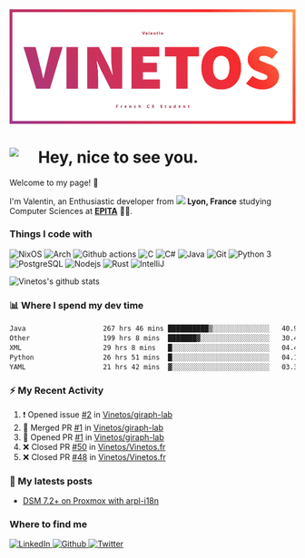 <!--
**Vinetos/Vinetos** is a ✨ _special_ ✨ repository because its `README.md` (this file) appears on your GitHub profile.
-->
<a align="center" href="https://vinetos.fr">
  <img src="https://raw.githubusercontent.com/Vinetos/Vinetos/master/Vinetos%20Banner.png" />
</a>

# <img align="left" src="https://cdn.discordapp.com/emojis/938153240527265812.webp" width="10%" /> Hey, nice to see you.

Welcome to my page! :wave:  

I'm Valentin, an Enthusiastic developer from <img src="https://cdn-icons-png.flaticon.com/512/197/197560.png" width="13"/> **Lyon, France** studying Computer Sciences at [**EPITA**](https://www.epita.fr/en/) 👨‍🎓.

### Things I code with
<p>
  <img alt="NixOS" src="https://img.shields.io/badge/-NixOS-00cec9?style=flat-square&logo=nixos&logoColor=white" />
  <img alt="Arch" src="https://img.shields.io/badge/-Arch-2088FF?style=flat-square&logo=arch-linux&logoColor=white" />
  <img alt="Github actions" src="https://img.shields.io/badge/-Github_Actions-4834d4?style=flat-square&logo=github-actions&logoColor=white" />
  <img alt="C" src="https://img.shields.io/badge/-C-be2edd?style=flat-square&logo=c&logoColor=white" />
  <img alt="C#" src="https://img.shields.io/badge/-C%23-E10098?style=flat-square&logo=c#&logoColor=white" />
  <img alt="Java" src="https://img.shields.io/badge/-Java-ea2845?style=flat-square&logo=openjdk&logoColor=white" />
  <img alt="Git" src="https://img.shields.io/badge/-Git-F05032?style=flat-square&logo=git&logoColor=white" />
  <img alt="Python 3" src="https://img.shields.io/badge/-Python%203-F7B93E?style=flat-square&logo=python&logoColor=white" />
  <img alt="PostgreSQL" src="https://img.shields.io/badge/-PostgreSQL-13aa52?style=flat-square&logo=mongodb&logoColor=white" />
  <img alt="Nodejs" src="https://img.shields.io/badge/-Nodejs-43853d?style=flat-square&logo=Node.js&logoColor=white" />
  <img alt="Rust" src="https://img.shields.io/badge/-Rust-f7f1e3?style=flat-square&logo=rust&logoColor=black" />
  <img alt="IntelliJ" src="https://img.shields.io/badge/-IntelliJ-000000?style=flat-square&logo=intellij-idea&logoColor=white" />
</p>

![Vinetos's github stats](https://github-readme-stats.vercel.app/api?username=Vinetos&show_icons=true) 

### :bar_chart: Where I spend my dev time  
<!--START_SECTION:waka-->

```txt
Java                   267 hrs 46 mins ██████████▒░░░░░░░░░░░░░░   40.97 %
Other                  199 hrs 8 mins  ███████▓░░░░░░░░░░░░░░░░░   30.47 %
XML                    29 hrs 8 mins   █░░░░░░░░░░░░░░░░░░░░░░░░   04.46 %
Python                 26 hrs 51 mins  █░░░░░░░░░░░░░░░░░░░░░░░░   04.11 %
YAML                   21 hrs 42 mins  ▓░░░░░░░░░░░░░░░░░░░░░░░░   03.32 %
```

<!--END_SECTION:waka-->

### :zap: My Recent Activity

<!--START_SECTION:activity-->
1. ❗ Opened issue [#2](https://github.com/Vinetos/giraph-lab/issues/2) in [Vinetos/giraph-lab](https://github.com/Vinetos/giraph-lab)
2. 🎉 Merged PR [#1](https://github.com/Vinetos/giraph-lab/pull/1) in [Vinetos/giraph-lab](https://github.com/Vinetos/giraph-lab)
3. 💪 Opened PR [#1](https://github.com/Vinetos/giraph-lab/pull/1) in [Vinetos/giraph-lab](https://github.com/Vinetos/giraph-lab)
4. ❌ Closed PR [#50](https://github.com/Vinetos/Vinetos.fr/pull/50) in [Vinetos/Vinetos.fr](https://github.com/Vinetos/Vinetos.fr)
5. ❌ Closed PR [#48](https://github.com/Vinetos/Vinetos.fr/pull/48) in [Vinetos/Vinetos.fr](https://github.com/Vinetos/Vinetos.fr)
<!--END_SECTION:activity-->

### :paperclip: My latests posts
<!-- BLOG-POST-LIST:START -->
- [DSM 7.2+ on Proxmox with arpl-i18n](https://dev.to/vinetos/dsm-72-on-proxmox-with-arpl-i18n-1g0n)
<!-- BLOG-POST-LIST:END -->

### Where to find me
<p>
  <a href="https://www.linkedin.com/in/valentin-chassignol/" target="_blank">
    <img alt="LinkedIn" src="https://img.shields.io/badge/LinkedIn-0077B5?style=for-the-badge&logo=linkedin&logoColor=white" />
  </a> 
  <a href="https://github.com/Vinetos" target="_blank">
    <img alt="Github" src="https://img.shields.io/badge/GitHub-%2312100E.svg?&style=for-the-badge&logo=Github&logoColor=white" />
  </a> 
  <a href="https://twitter.com/Vinetos" target="_blank">
    <img alt="Twitter" src="https://img.shields.io/badge/twitter-%231DA1F2.svg?&style=for-the-badge&logo=twitter&logoColor=white" />
  </a> 
  
</p>
